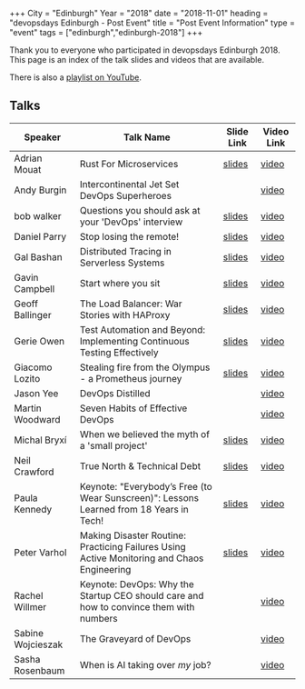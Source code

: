 +++
City = "Edinburgh"
Year = "2018"
date = "2018-11-01"
heading = "devopsdays Edinburgh - Post Event"
title = "Post Event Information"
type = "event"
tags = ["edinburgh","edinburgh-2018"]
+++

Thank you to everyone who participated in devopsdays Edinburgh 2018. This page is an index of the talk slides and videos that are available.

There is also a [playlist on YouTube](https://www.youtube.com/playlist?list=PLPCxlWK0-Ek4-5hWsI31TGRjfloIoKLxO).


## Talks

Speaker              | Talk Name                                                                                  | Slide Link | Video Link
------------         | ------------                                                                               | -----------|-----------
Adrian Mouat         | Rust For Microservices                                                                     | [slides](https://drive.google.com/open?id=1b19IhMJ8h3hoxmOwtFt3pWqadTAXnT0b) | [video](https://www.youtube.com/watch?v=B4ccsfJ_IK8&index=18&list=PLPCxlWK0-Ek4-5hWsI31TGRjfloIoKLxO&t=0s)
Andy Burgin          | Intercontinental Jet Set DevOps Superheroes                                                |  | [video](https://www.youtube.com/watch?v=2CvI_jM8cxE&index=17&list=PLPCxlWK0-Ek4-5hWsI31TGRjfloIoKLxO&t=0s)
bob walker           | Questions you should ask at your 'DevOps' interview                                        | [slides](https://docs.google.com/presentation/d/1_Pl4lA9Q66LDifl28eRGmwdYfBmWDgrG5IBqCzqcGLI/edit#slide=id.g1106a41287_0_141) | [video](https://www.youtube.com/watch?v=bP9XkVy9WEc&index=19&list=PLPCxlWK0-Ek4-5hWsI31TGRjfloIoKLxO&t=0s)
Daniel Parry         | Stop losing the remote!                                                                    | [slides](https://docs.google.com/presentation/d/1aGZyvaZ_cIn1H5GZDvDCX1ikUWbW_ULdgq4CM9A7Aoc/edit#slide=id.g4543f51ba5_0_0) | [video](https://www.youtube.com/watch?v=M6tq7YS0JII&index=6&list=PLPCxlWK0-Ek4-5hWsI31TGRjfloIoKLxO&t=0s)
Gal Bashan           | Distributed Tracing in Serverless Systems                                                  | [slides](https://www.slideshare.net/GalBashan/distributed-tracing-in-serverless-systems-devopsdays-edinburgh-121796209/GalBashan/distributed-tracing-in-serverless-systems-devopsdays-edinburgh-121796209) | [video](https://www.youtube.com/watch?v=Z2S8qdDybR0&index=15&list=PLPCxlWK0-Ek4-5hWsI31TGRjfloIoKLxO&t=0s)
Gavin Campbell       | Start where you sit                                                                        | [slides](https://drive.google.com/open?id=1wYDSg3pgm6r4ZD6eDiDqsgLFbxRGJw30) | [video](https://www.youtube.com/watch?v=EMapODiCcaE&index=7&list=PLPCxlWK0-Ek4-5hWsI31TGRjfloIoKLxO&t=0s)
Geoff Ballinger      | The Load Balancer: War Stories with HAProxy                                                | [slides](https://www.slideshare.net/geoffballinger/the-load-balancer-war-stories-with-haproxy) | [video](https://www.youtube.com/watch?v=Z6LvipjlIY0&index=8&list=PLPCxlWK0-Ek4-5hWsI31TGRjfloIoKLxO&t=0s)
Gerie Owen           | Test Automation and Beyond: Implementing Continuous Testing Effectively                    | [slides](https://drive.google.com/file/d/0B3C1cTkfvAjyZ3lZbU9fXy0tbGxBQ3dVQWs0VXhwT2p4dlFJ/view) | [video](https://www.youtube.com/watch?v=S1q3-YktxgY&index=12&list=PLPCxlWK0-Ek4-5hWsI31TGRjfloIoKLxO&t=0s)
Giacomo Lozito       | Stealing fire from the Olympus - a Prometheus journey                                      | [slides](https://drive.google.com/file/d/0B3C1cTkfvAjyRzRUdmo3YnZrRmI3Q05rM1hWVDJtbjRKdXlF/view?usp=sharing) | [video](https://www.youtube.com/watch?v=ElzKaYGfG_k&index=5&list=PLPCxlWK0-Ek4-5hWsI31TGRjfloIoKLxO&t=0s)
Jason Yee            | DevOps Distilled                                                                           |  | [video](https://www.youtube.com/watch?v=AGz1eKHjjxg&index=9&list=PLPCxlWK0-Ek4-5hWsI31TGRjfloIoKLxO&t=0s)
Martin Woodward      | Seven Habits of Effective DevOps                                                           |  | [video](https://www.youtube.com/watch?v=3aFglBzcZN4&index=4&list=PLPCxlWK0-Ek4-5hWsI31TGRjfloIoKLxO&t=0s)
Michal Bryxí         | When we believed the myth of a 'small project'                                             | [slides](https://docs.google.com/presentation/d/1hRjcarrQY9yd83zaMYAUuAHcRb1BG_NQInsKAmI7_Ec/edit?usp=sharing) | [video](https://www.youtube.com/watch?v=wYt_W5l9lvA&index=10&list=PLPCxlWK0-Ek4-5hWsI31TGRjfloIoKLxO&t=0s)
Neil Crawford        | True North & Technical Debt                                                                | [slides](https://docs.google.com/presentation/d/1T7lJ6IVwdWpfxORdVhJlcr_DSgePjGDqvhBPIZKRkvo/edit#slide=id.g43fa1404a3_0_189) | [video](https://www.youtube.com/watch?v=_0H5SnmYWSQ&index=13&list=PLPCxlWK0-Ek4-5hWsI31TGRjfloIoKLxO&t=0s)
Paula Kennedy        | Keynote: "Everybody’s Free (to Wear Sunscreen)": Lessons Learned from 18 Years in Tech!    | [slides](https://speakerdeck.com/pkennedy/everybodys-free-to-wear-sunscreen-lessons-learned-from-18-years-in-tech) | [video](https://www.youtube.com/watch?v=2fefzvsEI1w&index=2&list=PLPCxlWK0-Ek4-5hWsI31TGRjfloIoKLxO&t=0s)
Peter Varhol         | Making Disaster Routine: Practicing Failures Using Active Monitoring and Chaos Engineering | [slides](https://drive.google.com/file/d/0B3C1cTkfvAjybXUzejRWS0YyQ0k2R2NheHZNSjQzd01HdTAw/view?usp=sharing) | [video](https://www.youtube.com/watch?v=2j5KLR8uQvs&index=3&list=PLPCxlWK0-Ek4-5hWsI31TGRjfloIoKLxO&t=0s)
Rachel Willmer       | Keynote: DevOps: Why the Startup CEO should care and how to convince them with numbers     |  | [video](https://www.youtube.com/watch?v=0f_S7m5Ta_s&index=11&list=PLPCxlWK0-Ek4-5hWsI31TGRjfloIoKLxO&t=0s)
Sabine Wojcieszak    | The Graveyard of DevOps                                                                    |  | [video](https://www.youtube.com/watch?v=XKiu7GePRYE&index=16&list=PLPCxlWK0-Ek4-5hWsI31TGRjfloIoKLxO&t=0s)
Sasha Rosenbaum      | When is AI taking over _my_ job?                                                           |  | [video](https://www.youtube.com/watch?v=MrLCzZvpPVo&index=14&list=PLPCxlWK0-Ek4-5hWsI31TGRjfloIoKLxO&t=0s)


